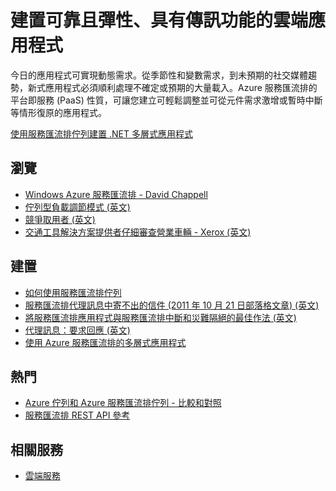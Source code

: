 <properties pageTitle="建置可靠且彈性、具有傳訊功能的雲端應用程式" metaKeywords="Service Bus, Cloud, elastic" description="了解如何在 Microsoft Azure 中建置可靠且彈性、具有傳訊功能的雲端應用程式。" services="service-bus" title="建置可靠且彈性、具有傳訊功能的雲端應用程式" authors="sethm" solutions="" manager="timlt" editor="mattshel" />

<tags ms.service="service-bus" ms.workload="tbd" ms.tgt_pltfrm="na" ms.devlang="multiple" ms.topic="article" ms.date="09/24/2014" ms.author="sethm" />

# 建置可靠且彈性、具有傳訊功能的雲端應用程式

今日的應用程式可實現動態需求。從季節性和變數需求，到未預期的社交媒體趨勢，新式應用程式必須順利處理不確定或預期的大量載入。Azure 服務匯流排的平台即服務 (PaaS) 性質，可讓您建立可輕鬆調整並可從元件需求激增或暫時中斷等情形復原的應用程式。

[使用服務匯流排佇列建置 .NET 多層式應用程式][使用服務匯流排佇列建置 .NET 多層式應用程式]

## 瀏覽

-   [Windows Azure 服務匯流排 - David Chappell][Windows Azure 服務匯流排 - David Chappell]
-   [佇列型負載調節模式 (英文)][佇列型負載調節模式 (英文)]
-   [競爭取用者 (英文)][競爭取用者 (英文)]
-   [交通工具解決方案提供者仔細審查營業車輛 - Xerox (英文)][交通工具解決方案提供者仔細審查營業車輛 - Xerox (英文)]

## 建置

-   [如何使用服務匯流排佇列][如何使用服務匯流排佇列]
-   [服務匯流排代理訊息中寄不出的信件 (2011 年 10 月 21 日部落格文章) (英文)][服務匯流排代理訊息中寄不出的信件 (2011 年 10 月 21 日部落格文章) (英文)]
-   [將服務匯流排應用程式與服務匯流排中斷和災難隔絕的最佳作法 (英文)][將服務匯流排應用程式與服務匯流排中斷和災難隔絕的最佳作法 (英文)]
-   [代理訊息：要求回應 (英文)][代理訊息：要求回應 (英文)]
-   [使用 Azure 服務匯流排的多層式應用程式][使用 Azure 服務匯流排的多層式應用程式]

## 熱門

-   [Azure 佇列和 Azure 服務匯流排佇列 - 比較和對照][Azure 佇列和 Azure 服務匯流排佇列 - 比較和對照]
-   [服務匯流排 REST API 參考][服務匯流排 REST API 參考]

## 相關服務

-   [雲端服務][雲端服務]

  [使用服務匯流排佇列建置 .NET 多層式應用程式]: /zh-tw/documentation/articles/cloud-services-dotnet-multi-tier-app-using-service-bus-queues/
  [Windows Azure 服務匯流排 - David Chappell]: http://azure.microsoft.com/zh-tw/documentation/articles/fundamentals-service-bus-hybrid-solutions/
  [佇列型負載調節模式 (英文)]: http://msdn.microsoft.com/zh-tw/library/dn589783.aspx
  [競爭取用者 (英文)]: http://msdn.microsoft.com/zh-tw/library/dn568101.aspx
  [交通工具解決方案提供者仔細審查營業車輛 - Xerox (英文)]: http://www.microsoft.com/casestudies/Case_Study_Detail.aspx?CaseStudyID=710000000945
  [如何使用服務匯流排佇列]: http://azure.microsoft.com/zh-tw/documentation/articles/service-bus-dotnet-how-to-use-queues/
  [服務匯流排代理訊息中寄不出的信件 (2011 年 10 月 21 日部落格文章) (英文)]: http://geekswithblogs.net/asmith/articles/147398.aspx
  [將服務匯流排應用程式與服務匯流排中斷和災難隔絕的最佳作法 (英文)]: http://sandboxmsdnstage.redmond.corp.microsoft.com/zh-tw/library/azure/jj554355.aspx
  [代理訊息：要求回應 (英文)]: http://code.msdn.microsoft.com/windowsazure/Brokered-Messaging-Request-2b4ff5d8
  [使用 Azure 服務匯流排的多層式應用程式]: http://azure.microsoft.com/zh-tw/documentation/articles/cloud-services-dotnet-multi-tier-app-using-service-bus-queues/
  [Azure 佇列和 Azure 服務匯流排佇列 - 比較和對照]: http://msdn.microsoft.com/zh-tw/library/azure/hh767287.aspx
  [服務匯流排 REST API 參考]: http://msdn.microsoft.com/zh-tw/library/azure/hh780717.aspx
  [雲端服務]: http://azure.microsoft.com/zh-tw/documentation/services/cloud-services/
